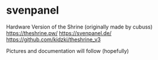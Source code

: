 # svenpanel
Hardware Version of the Shrine (originally made by  cubuss)
https://theshrine.pw/
https://svenpanel.de/
https://github.com/kidzki/theshrine_v3

Pictures and documentation will follow (hopefully)
